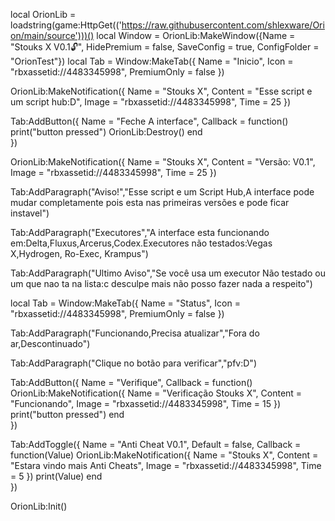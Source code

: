 local OrionLib = loadstring(game:HttpGet(('https://raw.githubusercontent.com/shlexware/Orion/main/source')))()
local Window = OrionLib:MakeWindow({Name = "Stouks X V0.1🔓", HidePremium = false, SaveConfig = true, ConfigFolder = "OrionTest"})
local Tab = Window:MakeTab({
	Name = "Inicio",
	Icon = "rbxassetid://4483345998",
	PremiumOnly = false
})

OrionLib:MakeNotification({
	Name = "Stouks X",
	Content = "Esse script e um script hub:D",
	Image = "rbxassetid://4483345998",
	Time = 25
})

Tab:AddButton({
	Name = "Feche A interface",
	Callback = function()
      		print("button pressed")                  OrionLib:Destroy()
  	end    
})

OrionLib:MakeNotification({
	Name = "Stouks X",
	Content = "Versão: V0.1",
	Image = "rbxassetid://4483345998",
	Time = 25
})

Tab:AddParagraph("Aviso!","Esse script e um Script Hub,A interface pode mudar completamente pois esta nas primeiras versões e pode ficar instavel")

Tab:AddParagraph("Executores","A interface esta funcionando em:Delta,Fluxus,Arcerus,Codex.Executores não testados:Vegas X,Hydrogen, Ro-Exec, Krampus")

Tab:AddParagraph("Ultimo Aviso","Se você usa um executor Não testado ou um que nao ta na lista:c desculpe mais não posso fazer nada a respeito")

local Tab = Window:MakeTab({
	Name = "Status",
	Icon = "rbxassetid://4483345998",
	PremiumOnly = false
})



Tab:AddParagraph("Funcionando,Precisa atualizar","Fora do ar,Descontinuado")

Tab:AddParagraph("Clique no botão para verificar","pfv:D")

Tab:AddButton({
	Name = "Verifique",
	Callback = function()                     OrionLib:MakeNotification({
	Name = "Verificação Stouks X",
	Content = "Funcionando",
	Image = "rbxassetid://4483345998",
	Time = 15
})
      		print("button pressed")
  	end    
})


Tab:AddToggle({
	Name = "Anti Cheat V0.1",
	Default = false,
	Callback = function(Value)                                  OrionLib:MakeNotification({
	Name = "Stouks X",
	Content = "Estara vindo mais Anti Cheats",
	Image = "rbxassetid://4483345998",
	Time = 5
})
		print(Value)
	end    
})


OrionLib:Init()
